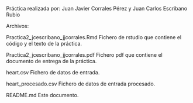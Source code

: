 Práctica realizada por: Juan Javier Corrales Pérez y Juan Carlos Escribano Rubio

Archivos:

Practica2_jcescribano_jjcorrales.Rmd
  Fichero de rstudio que contiene el código y el texto de la práctica.

Practica2_jcescribano_jjcorrales.pdf
  Fichero pdf que contiene el documento de entrega de la práctica.

heart.csv
  Fichero de datos de entrada.

heart_procesado.csv
  Fichero de datos de entrada procesado.

README.md
  Este documento.
